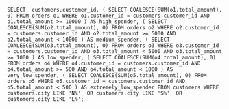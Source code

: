 `SELECT 
    customers.customer_id,
    (
        SELECT COALESCE(SUM(o1.total_amount), 0)
        FROM orders o1
        WHERE o1.customer_id = customers.customer_id
          AND o1.total_amount >= 10000
    ) AS high_spender,
    (
        SELECT COALESCE(SUM(o2.total_amount), 0)
        FROM orders o2
        WHERE o2.customer_id = customers.customer_id
          AND o2.total_amount >= 5000
          AND o2.total_amount < 10000
    ) AS medium_spender,
    (
        SELECT COALESCE(SUM(o3.total_amount), 0)
        FROM orders o3
        WHERE o3.customer_id = customers.customer_id
          AND o3.total_amount < 5000
          AND o3.total_amount >= 1000
    ) AS low_spender,
    (
        SELECT COALESCE(SUM(o4.total_amount), 0)
        FROM orders o4
        WHERE o4.customer_id = customers.customer_id
          AND o4.total_amount >= 500
          AND o4.total_amount < 1000
    ) AS very_low_spender,
    (
        SELECT COALESCE(SUM(o5.total_amount), 0)
        FROM orders o5
        WHERE o5.customer_id = customers.customer_id
          AND o5.total_amount < 500
    ) AS extremely_low_spender
FROM customers
WHERE customers.city LIKE 'N%' 
   OR customers.city LIKE 'S%' 
   OR customers.city LIKE 'L%';`
